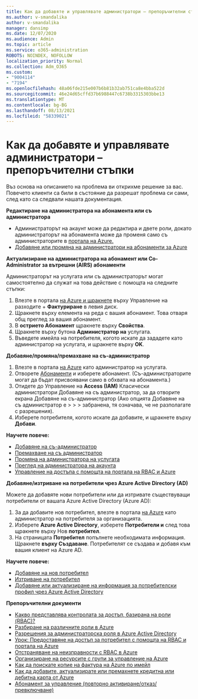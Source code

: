 ```yaml
---
title: Как да добавяте и управлявате администратори – препоръчителни стъпки
ms.author: v-smandalika
author: v-smandalika
manager: dansimp
ms.date: 12/07/2020
ms.audience: Admin
ms.topic: article
ms.service: o365-administration
ROBOTS: NOINDEX, NOFOLLOW
localization_priority: Normal
ms.collection: Adm_O365
ms.custom:
- "9004114"
- "7194"
ms.openlocfilehash: 48a06fde215e007b6b81b32ab751ca8e4bba522d
ms.sourcegitcommit: 46e24d65cffd37b6988447c6738b3315303bbe13
ms.translationtype: MT
ms.contentlocale: bg-BG
ms.lasthandoff: 08/13/2021
ms.locfileid: "58339021"
---
```

# <a name="how-to-add-and-manage-administrators---recommended-steps"></a>Как да добавяте и управлявате администратори – препоръчителни стъпки

Въз основа на описанието на проблема ви открихме решение за вас. Повечето клиенти са били в състояние да разрешат проблема си сами, след като са следвали нашата документация.

**Редактиране на администратора на абонамента или съ администратора**

- Администраторът на акаунт може да редактира и двете роли, докато администраторът на абонамента може да променя само съ администраторите в [портала на Azure.](https://ms.portal.azure.com/#home)
- [Добавяне или промяна на администратори на абонаменти за Azure](https://docs.microsoft.com/azure/cost-management-billing/manage/add-change-subscription-administrator)

**Актуализиране на администратора на абонамент или Co-Administrator за вътрешни (AIRS) абонаменти**

Администраторът на услугата или съ администраторът могат самостоятелно да служат на това действие с помощта на следните стъпки:

1. Влезте в портала [на Azure и щракнете](https://ms.portal.azure.com/#home) върху Управление на разходите + **Фактуриране** в левия диск.
2. Щракнете върху елемента на реда с вашия абонамент. Това отваря общ преглед за вашия абонамент.
3. В **острието Абонамент** щракнете върху **Свойства**. 
4. Щракнете върху бутона **Администратор на** услугата.
5. Въведете имейла на потребителя, когото искате да зададете като администратор на услугата, и щракнете върху **OK**.

**Добавяне/промяна/премахване на съ-администратор**

1. Влезте в портала [на Azure](https://ms.portal.azure.com/#home) като администратор на услугата.
2. Отворете [Абонаменти](https://ms.portal.azure.com/#blade/Microsoft_Azure_Billing/SubscriptionsBlade) и изберете абонамент. (Съ-администраторите могат да бъдат присвоявани само в обхвата на абонамента.)
3. Отидете до Управление на **Access (IAM)** Класически администратори Добавяне на съ администратор, за да отворите екрана Добавяне на съ-администратор (Ако опцията Добавяне на съ администратор е  >    >    >   забранена, тя означава, че не разполагате с разрешения). 
4. Изберете потребителя, когото искате да добавите, и щракнете върху **Добави**.

**Научете повече:**
- [Добавяне на съ-администратор](https://docs.microsoft.com/azure/role-based-access-control/classic-administrators)
- [Премахване на съ администратор](https://docs.microsoft.com/azure/role-based-access-control/classic-administrators)
- [Промяна на администратора на услугата](https://docs.microsoft.com/azure/role-based-access-control/classic-administrators)
- [Преглед на администратора на акаунта](https://docs.microsoft.com/azure/role-based-access-control/classic-administrators)
- [Управление на достъпа с помощта на портала на RBAC и Azure](https://docs.microsoft.com/azure/role-based-access-control/role-assignments-portal)

**Добавяне/изтриване на потребители чрез Azure Active Directory (AD)**

Можете да добавяте нови потребители или да изтривате съществуващи потребители от вашата Azure Active Directory (Azure AD):

1. За да добавите нов потребител, влезте в портала [на Azure](https://ms.portal.azure.com/#home) като администратор на потребителя за организацията.
2. Изберете **Azure Active Directory**, изберете **Потребители и** след това щракнете върху Нов **потребител**.
3. На страницата **Потребител** попълнете необходимата информация. Щракнете **върху Създаване**. Потребителят се създава и добавя към вашия клиент на Azure AD.

**Научете повече:**

- [Добавяне на нов потребител](https://docs.microsoft.com/azure/active-directory/fundamentals/add-users-azure-active-directory)
- [Изтриване на потребител](https://docs.microsoft.com/azure/active-directory/fundamentals/add-users-azure-active-directory)
- [Добавяне или актуализиране на информация за потребителски профил чрез Azure Active Directory](https://docs.microsoft.com/azure/active-directory/fundamentals/active-directory-users-profile-azure-portal)

**Препоръчителни документи**

- [Какво представлява контролата за достъп, базирана на роли (RBAC)?](https://docs.microsoft.com/azure/role-based-access-control/overview)
- [Разбиране на различните роли в Azure](https://docs.microsoft.com/azure/role-based-access-control/rbac-and-directory-admin-roles)
- [Разрешения за администраторска роля в Azure Active Directory](https://docs.microsoft.com/azure/active-directory/roles/permissions-reference)
- [Урок: Предоставяне на достъп за потребител с помощта на RBAC и портала на Azure](https://docs.microsoft.com/azure/role-based-access-control/quickstart-assign-role-user-portal)
- [Отстраняване на неизправности с RBAC в Azure](https://docs.microsoft.com/azure/role-based-access-control/troubleshooting)
- [Организиране на ресурсите с групи за управление на Azure](https://docs.microsoft.com/azure/governance/management-groups/overview)
- [Как да поискате копие на фактура на Azure по имейл](https://azure.microsoft.com/blog/azure-email-invoices/)
- [Как да добавите, актуализирате или премахнете кредитна или дебитна карта от Azure](https://docs.microsoft.com/azure/cost-management-billing/manage/change-credit-card)
- [Абонамент за управление (повторно активиране/отказ/превключване)](https://docs.microsoft.com/azure/cost-management-billing/manage/subscription-disabled)



